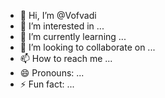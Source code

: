 - 👋 Hi, I’m @Vofvadi
- 👀 I’m interested in ...
- 🌱 I’m currently learning ...
- 💞️ I’m looking to collaborate on ...
- 📫 How to reach me ...
- 😄 Pronouns: ...
- ⚡ Fun fact: ...

<!---
Vofvadi/Vofvadi is a ✨ special ✨ repository because its `README.md` (this file) appears on your GitHub profile.
You can click the Preview link to take a look at your changes.
--->
